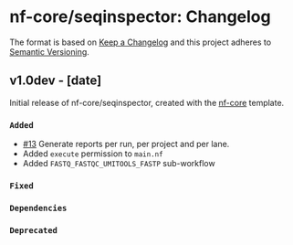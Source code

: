 # nf-core/seqinspector: Changelog

The format is based on [Keep a Changelog](https://keepachangelog.com/en/1.0.0/)
and this project adheres to [Semantic Versioning](https://semver.org/spec/v2.0.0.html).

## v1.0dev - [date]

Initial release of nf-core/seqinspector, created with the [nf-core](https://nf-co.re/) template.

### `Added`

- [#13](https://github.com/nf-core/seqinspector/pull/13) Generate reports per run, per project and per lane.
- Added `execute` permission to `main.nf`
- Added `FASTQ_FASTQC_UMITOOLS_FASTP` sub-workflow

### `Fixed`

### `Dependencies`

### `Deprecated`
